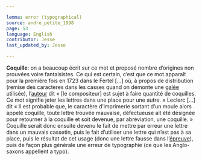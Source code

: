 ```yaml
---

lemma: error (typographical)
source: andre_petite_1998
page: 53
language: English
contributor: Jesse
last_updated_by: Jesse

---
```


**Coquille**: on a beaucoup écrit sur ce mot et proposé nombre d’origines non prouvées voire fantaisistes. Ce qui est certain, c’est que ce mot apparaît pour la première fois en 1723 dans le Fertel […] où, à propos de distribution (remise des caractères dans les casses quand on démonte une [galée](proofsGalley.html) utilisée), l’[auteur](author.html) dit « [le compositeur] est sujet à faire quantité de coquilles. Ce mot signifie jeter les lettres dans une place pour une autre. » Leclerc […] dit « Il est probable que, le caractère d’imprimerie sortant d’un moule alors appelé coquille, toute lettre trouvée mauvaise, défectueuse ait été désignée pour retourner à la coquille et soit devenue, par abréviation, une coquille. » Coquille serait donc ensuite devenu le fait de mettre par erreur une lettre dans un mauvais cassetin, puis le fait d’utiliser une lettre qui n’est pas à sa place, puis le résultat de cet usage (donc une lettre fausse dans l’[épreuve](proofs.html)), puis de façon plus générale une erreur de typographie (ce que les Anglo-saxons appellent a typo).
